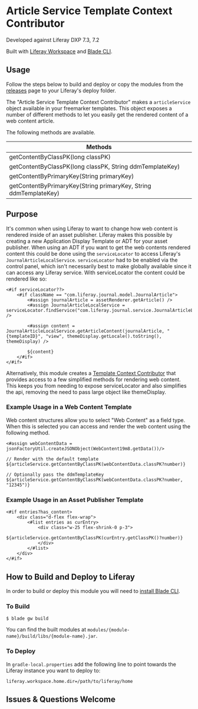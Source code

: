 # Article Service Template Context Contributor

Developed against Liferay DXP 7.3, 7.2

Built with [Liferay Workspace](https://help.liferay.com/hc/en-us/articles/360029147471-Liferay-Workspace) and [Blade CLI](https://help.liferay.com/hc/en-us/articles/360029147071-Blade-CLI).

## Usage

Follow the steps below to build and deploy or copy the modules from the [releases](../../releases/latest) page to your Liferay's deploy folder.

The "Article Service Template Context Contributor" makes a `articleService` object available in your freemarker templates. This object exposes a number of different methods to let you easily get the rendered content of a web content article.

The following methods are available.

| Methods                                                           |
| ----------------------------------------------------------------- |
| getContentByClassPK(long classPK)                                 |
| getContentByClassPK(long classPK, String ddmTemplateKey)          |
| getContentByPrimaryKey(String primaryKey)                         |
| getContentByPrimaryKey(String primaryKey, String ddmTemplateKey)  |

## Purpose

It's common when using Liferay to want to change how web content is rendered inside of an asset publisher. Liferay makes this possible by creating a new Application Display Template or ADT for your asset publisher. When using an ADT if you want to get the web contents rendered content this could be done using the `serviceLocator` to access Liferay's `JournalArticleLocalService`. `serviceLocator` had to be enabled via the control panel, which isn't necessarily best to make globally available since it can access any Liferay service. With serviceLocator the content could be rendered like so:

```
<#if serviceLocator??>
	<#if className == "com.liferay.journal.model.JournalArticle">
		<#assign journalArticle = assetRenderer.getArticle() />
		<#assign JournalArticleLocalService = serviceLocator.findService("com.liferay.journal.service.JournalArticleLocalService") />

		<#assign content = JournalArticleLocalService.getArticleContent(journalArticle, "{templateID}", "view", themeDisplay.getLocale().toString(), themeDisplay) />

		${content}
	</#if>
</#if>
```

Alternatively, this module creates a [Template Context Contributor](https://help.liferay.com/hc/en-us/articles/360029006112-Template-Context-Contributor) that provides access to a few simplified methods for rendering web content. This keeps you from needing to expose serviceLocator and also simplifies the api, removing the need to pass large object like themeDisplay. 

### Example Usage in a Web Content Template

Web content structures allow you to select "Web Content" as a field type. When this is selected you can access and render the web content using the following method.

```
<#assign webContentData = jsonFactoryUtil.createJSONObject(WebContent19m8.getData())/>

// Render with the default template
${articleService.getContentByClassPK(webContentData.classPK?number)}

// Optionally pass the ddmTemplateKey
${articleService.getContentByClassPK(webContentData.classPK?number, "12345")}
```

### Example Usage in an Asset Publisher Template

```
<#if entries?has_content>
    <div class="d-flex flex-wrap">
    	<#list entries as curEntry>
    	    <div class="w-25 flex-shrink-0 p-3">
        		${articleService.getContentByClassPK(curEntry.getClassPK()?number)}
        	</div>
    	</#list>
    </div>
</#if>
```

## How to Build and Deploy to Liferay

In order to build or deploy this module you will need to [install Blade CLI](https://help.liferay.com/hc/en-us/articles/360028833852-Installing-Blade-CLI).

### To Build

`$ blade gw build`

You can find the built modules at `modules/{module-name}/build/libs/{module-name}.jar`.

### To Deploy

In `gradle-local.properties` add the following line to point towards the Liferay instance you want to deploy to:
```
liferay.workspace.home.dir=/path/to/liferay/home
```

## Issues & Questions Welcome